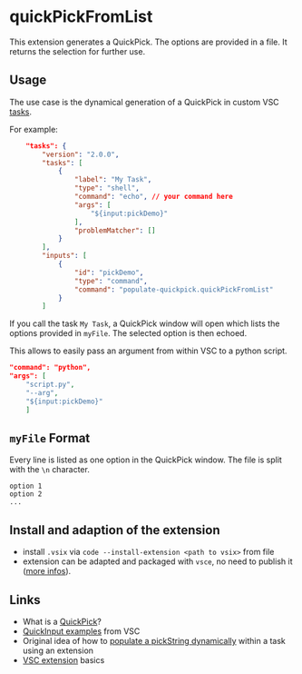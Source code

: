 # quickPickFromList
This extension generates a QuickPick. The options are provided in a file. It returns the selection for further use.


## Usage
The use case is the dynamical generation of a QuickPick in custom VSC [tasks](https://code.visualstudio.com/docs/editor/tasks). 

For example:
```json
	"tasks": {
		"version": "2.0.0",
		"tasks": [
			{
				"label": "My Task",
				"type": "shell",
				"command": "echo", // your command here
				"args": [
					"${input:pickDemo}"
				],
				"problemMatcher": []
			}
		],
		"inputs": [
			{
				"id": "pickDemo",
				"type": "command",
				"command": "populate-quickpick.quickPickFromList"
			}
		]
```

If you call the task `My Task`, a QuickPick window will open which lists the options provided in `myFile`. The selected option is then echoed.

This allows to easily pass an argument from within VSC to a python script.

```json
"command": "python",
"args": [
    "script.py",
	"--arg",
    "${input:pickDemo}"
    ]
```

## `myFile` Format
Every line is listed as one option in the QuickPick window. The file is split with the `\n` character.

```
option 1
option 2
... 
```

## Install and adaption of the extension
- install `.vsix` via `code --install-extension <path to vsix>` from file
- extension can be adapted and packaged with `vsce`, no need to publish it ([more infos](https://code.visualstudio.com/api/working-with-extensions/publishing-extension#packaging-extensions)).


## Links
- What is a [QuickPick](https://code.visualstudio.com/api/ux-guidelines/quick-picks)?
- [QuickInput examples](https://github.com/microsoft/vscode-extension-samples/tree/main/quickinput-sample) from VSC
- Original idea of how to [populate a pickString dynamically](https://stackoverflow.com/a/64637337/19407854) within a task using an extension
- [VSC extension](https://code.visualstudio.com/api/get-started/your-first-extension) basics